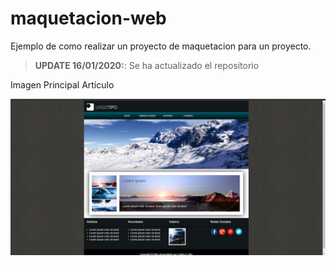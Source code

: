 # maquetacion-web
Ejemplo de como realizar un proyecto de maquetacion para un proyecto.

> **UPDATE 16/01/2020:**: Se ha actualizado el repositorio

Imagen Principal Artículo <p align="center"><img src="img/captura.jpg"></p>

